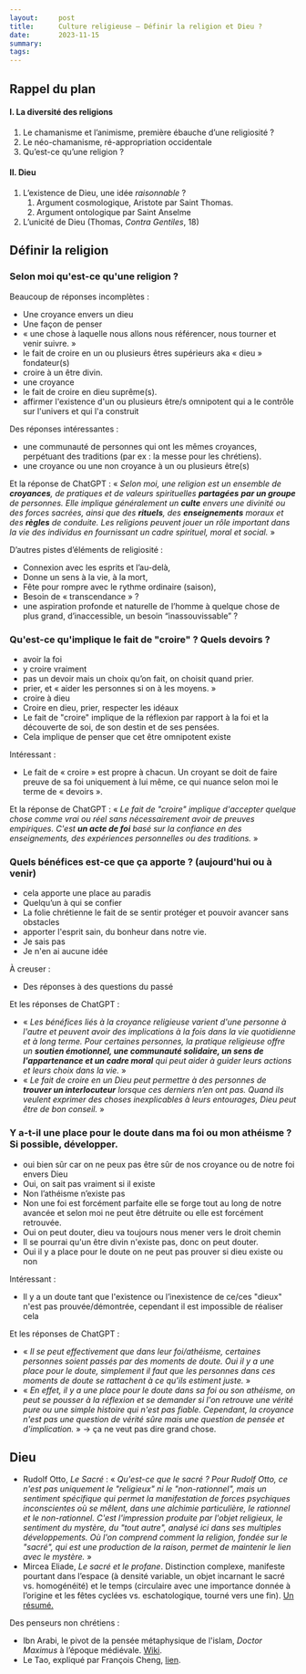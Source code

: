 ```yaml
---
layout:     post
title:      Culture religieuse — Définir la religion et Dieu ?
date:       2023-11-15
summary:    
tags: 
---
```


## Rappel du plan

#### I. La diversité des religions
1. Le chamanisme et l’animisme, première ébauche d’une religiosité ?
2. Le néo-chamanisme, ré-appropriation occidentale
3. Qu’est-ce qu’une religion ?

#### II. Dieu
1. L’existence de Dieu, une idée *raisonnable* ?
	1. Argument cosmologique, Aristote par Saint Thomas.
	2. Argument ontologique par Saint Anselme
2. L’unicité de Dieu (Thomas, *Contra Gentiles*, 18)


## Définir la religion
### Selon moi qu'est-ce qu'une religion ?
Beaucoup de réponses incomplètes :
- Une croyance envers un dieu
- Une façon de penser
- « une chose à laquelle nous allons nous référencer, nous tourner et venir suivre. »
- le fait de croire en un ou plusieurs êtres supérieurs aka « dieu » fondateur(s)
- croire à un être divin.
- une croyance 
- le fait de croire en dieu suprême(s).
- affirmer l'existence d'un ou plusieurs être/s omnipotent qui a le contrôle sur l'univers et qui l'a construit

Des réponses intéressantes :
- une communauté de personnes qui ont les mêmes croyances, perpétuant des traditions (par ex : la messe pour les chrétiens).
- une croyance ou une non croyance à un ou plusieurs être(s) 

Et la réponse de ChatGPT : « *Selon moi, une religion est un ensemble de **croyances**, de pratiques et de valeurs spirituelles **partagées** **par un groupe** de personnes. Elle implique généralement un **culte** envers une divinité ou des forces sacrées, ainsi que des **rituels**, des **enseignements** moraux et des **règles** de conduite. Les religions peuvent jouer un rôle important dans la vie des individus en fournissant un cadre spirituel, moral et social.* »

D’autres pistes d’éléments de religiosité :
- Connexion avec les esprits et l’au-delà, 
- Donne un sens à la vie, à la mort,
- Fête pour rompre avec le rythme ordinaire (saison),
- Besoin de « transcendance » ?
- une aspiration profonde et naturelle de l’homme à quelque chose de plus grand, d’inaccessible, un besoin “inassouvissable” ? 

### Qu'est-ce qu'implique le fait de "croire" ? Quels devoirs ?
- avoir la foi
- y croire vraiment 
- pas un devoir mais un choix qu’on fait, on choisit quand prier.
- prier, et « aider les personnes si on à les moyens. »
- croire à dieu 
- Croire en dieu, prier, respecter les idéaux 
- Le fait de "croire" implique de la réflexion par rapport à la foi et la découverte de soi, de son destin et de ses pensées.
- Cela implique de penser que cet être omnipotent existe

Intéressant : 
- Le fait de « croire » est propre à chacun. Un croyant se doit de faire preuve de sa foi uniquement à lui même, ce qui nuance selon moi le terme de « devoirs ». 

Et la réponse de ChatGPT : « *Le fait de "croire" implique d'accepter quelque chose comme vrai ou réel sans nécessairement avoir de preuves empiriques. C'est **un acte de foi** basé sur la confiance en des enseignements, des expériences personnelles ou des traditions.* »

### Quels bénéfices est-ce que ça apporte ? (aujourd'hui ou à venir)
- cela apporte une place au paradis 
- Quelqu’un à qui se confier
- La folie chrétienne le fait de se sentir protéger et pouvoir avancer sans obstacles
- apporter l'esprit sain, du bonheur dans notre vie.
- Je sais pas
- Je n'en ai aucune idée 

À creuser :
- Des réponses à des questions du passé

Et les réponses de ChatGPT : 
- « *Les bénéfices liés à la croyance religieuse varient d'une personne à l'autre et peuvent avoir des implications à la fois dans la vie quotidienne et à long terme. Pour certaines personnes, la pratique religieuse offre un **soutien émotionnel, une communauté solidaire, un sens de l'appartenance et un cadre moral** qui peut aider à guider leurs actions et leurs choix dans la vie.* »
- « *Le fait de croire en un Dieu peut permettre à des personnes de **trouver un interlocuteur** lorsque ces derniers n’en ont pas. Quand ils veulent exprimer des choses inexplicables à leurs entourages, Dieu peut être de bon conseil.* »

### Y a-t-il une place pour le doute dans ma foi ou mon athéisme ? Si possible, développer.
- oui bien sûr car on ne peux pas être sûr de nos croyance ou de notre foi envers Dieu 
- Oui, on sait pas vraiment si il existe 
- Non l’athéisme n’existe pas 
- Non une foi est forcément parfaite elle se forge tout au long de notre avancée et selon moi ne peut être détruite ou elle est forcément retrouvée.
- Oui on peut douter, dieu va toujours nous mener vers le droit chemin 
- Il se pourrai qu'un être divin n'existe pas, donc on peut douter.
- Oui il y a place pour le doute on ne peut pas prouver si dieu existe ou non 

Intéressant :
- Il y a un doute tant que l'existence ou l’inexistence de ce/ces "dieux" n'est pas prouvée/démontrée, cependant il est impossible de réaliser cela

Et les réponses de ChatGPT : 
- « *Il se peut effectivement que dans leur foi/athéisme, certaines personnes soient passés par des moments de doute. Oui il y a une place pour le doute, simplement il faut que les personnes dans ces moments de doute se rattachent à ce qu’ils estiment juste.* »
- « *En effet, il y a une place pour le doute dans sa foi ou son athéisme, on peut se pousser à la réflexion et se demander si l'on retrouve une vérité pure ou une simple histoire qui n'est pas fiable. Cependant, la croyance n'est pas une question de vérité sûre mais une question de pensée et d'implication.* »
→ ça ne veut pas dire grand chose.

## Dieu
- Rudolf Otto, *Le Sacré* : « *Qu'est-ce que le sacré ? Pour Rudolf Otto, ce n'est pas uniquement le "religieux" ni le "non-rationnel", mais un sentiment spécifique qui permet la manifestation de forces psychiques inconscientes où se mêlent, dans une alchimie particulière, le rationnel et le non-rationnel. C'est l'impression produite par l'objet religieux, le sentiment du mystère, du "tout autre", analysé ici dans ses multiples développements. Où l'on comprend comment la religion, fondée sur le "sacré", qui est une production de la raison, permet de maintenir le lien avec le mystère.* »
- Mircea Eliade, *Le sacré et le profane*. Distinction complexe, manifeste pourtant dans l’espace (à densité variable, un objet incarnant le sacré vs. homogénéité) et le temps (circulaire avec une importance donnée à l’origine et les fêtes cyclées vs. eschatologique, tourné vers une fin). [Un résumé.](https://1000idcg.com/sacre-profane-mircea-eliade/)




Des penseurs non chrétiens : 
- Ibn Arabi, le pivot de la pensée métaphysique de l'islam, *Doctor Maximus* à l’époque médiévale. [Wiki](https://www.wikiwand.com/fr/Ibn_Arabi). 
- Le Tao, expliqué par François Cheng, [lien](https://www.cairn.info/revue-transversalites-2012-4-page-129.htm).


